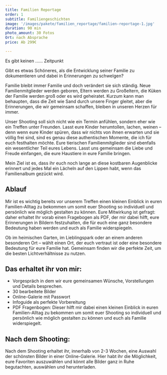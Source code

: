```yaml
---
title: Familien Reportage
order: 1
subtitle: Familiengeschichten
image: '/images/pakete/familien_reportage/familien-reportage-1.jpg'
duration: 90 min
photo_amount: 30 Fotos
Ort: nach Absprache 
price: Ab 299€

---
```


Es gibt keinen ...... Zeitpunkt

Gibt es etwas Schöneres, als die Entwicklung seiner Familie zu dokumentieren und dabei in Erinnerungen zu schwelgen? 

Familie bleibt immer Familie und doch verändert sie sich ständig. Neue Familienmitglieder werden geboren, Eltern werden zu Großeltern, die Küken der Familie werden groß oder es wird geheiratet. 
Kurzum kann man behaupten, dass die Zeit wie Sand durch unsere Finger gleitet, aber die Erinnerungen, die wir gemeinsam schaffen, bleiben in unseren Herzen für immer. 

Unser Shooting soll sich nicht wie ein Termin anfühlen, sondern eher wie ein Treffen unter Freunden. Lasst eure Kinder herumtollen, lachen, weinen – denn wenn eure Kinder spüren, dass wir nichts von ihnen erwarten und sie völlig frei sind, sind es genau diese authentischen Momente, die ich für euch festhalten möchte. 
Eure tierischen Familienmitglieder sind ebenfalls ein wesentlicher Teil eures Lebens. Lasst uns gemeinsam die Liebe und Freude einfangen, die eure Haustiere in eure Familie bringen. 

Mein Ziel ist es, dass ihr euch noch lange an diese kostbaren Augenblicke erinnert und jedes Mal ein Lächeln auf den Lippen habt, wenn das Familienalbum gezückt wird.








## Ablauf


Mir ist es wichtig bereits vor unserem Treffen einen kleinen Einblick in euren Familien-Alltag zu bekommen um somit euer Shooting so individuell und persönlich wie möglich gestalten zu können. 
Eure Mitwirkung ist gefragt: daher erhaltet Ihr vorab einen Fragebogen als PDF, der mir dabei hilft, eure Erinnerungen in Bildern festzuhalten, die für euch eine ganz besondere Bedeutung haben werden und euch als Familie widerspiegeln.

Ob im heimischen Garten, im Lieblingspark oder an einem anderen besonderen Ort – wählt einen Ort, der euch vertraut ist oder eine besondere Bedeutung für eure Familie hat. Gemeinsam finden wir die perfekte Zeit, um die besten Lichtverhältnisse zu nutzen.



## Das erhaltet ihr von mir: 

- Vorgespräch in dem wir eure gemeinsamen Wünsche, Vorstellungen und Details besprechen.
- 30 bearbeitete Bilder
- Online-Galerie mit Passwort 
- Infoguide als perfekte Vorbereitung
- PDF Fragenbogen: Dieser hilft mir dabei einen kleinen Einblick in euren Familien-Alltag zu bekommen um somit euer Shooting so individuell und persönlich wie möglich gestalten zu können und euch als Familie widerspiegelt. 


## Nach dem Shooting: 

Nach dem Shooting erhaltet ihr, innerhalb von 2-3 Wochen, eine Auswahl der schönsten Bilder in einer Online-Galerie. Hier habt ihr die Möglichkeit, eure Favoriten auszuwählen und könnt alle Bilder ganz in Ruhe begutachten, auswählen und herunterladen. 